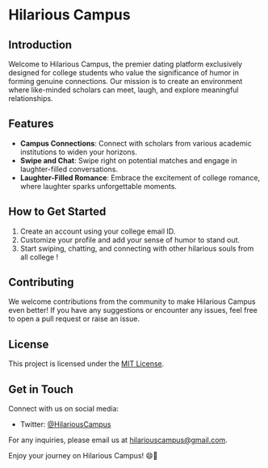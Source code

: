 # Hilarious Campus

## Introduction
Welcome to Hilarious Campus, the premier dating platform exclusively designed for college students who value the significance of humor in forming genuine connections. Our mission is to create an environment where like-minded scholars can meet, laugh, and explore meaningful relationships.

## Features
- **Campus Connections**: Connect with scholars from various academic institutions to widen your horizons.
- **Swipe and Chat**: Swipe right on potential matches and engage in laughter-filled conversations.
- **Laughter-Filled Romance**: Embrace the excitement of college romance, where laughter sparks unforgettable moments.

## How to Get Started
1. Create an account using your college email ID.
2. Customize your profile and add your sense of humor to stand out.
3. Start swiping, chatting, and connecting with other hilarious souls from all college !

## Contributing
We welcome contributions from the community to make Hilarious Campus even better! If you have any suggestions or encounter any issues, feel free to open a pull request or raise an issue.

## License
This project is licensed under the [MIT License](LICENSE.md).

## Get in Touch
Connect with us on social media:
- Twitter: [@HilariousCampus](https://twitter.com/HilariousCampus)

For any inquiries, please email us at hilariouscampus@gmail.com.

Enjoy your journey on Hilarious Campus! 😄🎉
